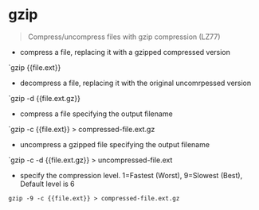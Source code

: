 # gzip

> Compress/uncompress files with gzip compression (LZ77)   

- compress a file, replacing it with a gzipped compressed version

`gzip {{file.ext}}

- decompress a file, replacing it with the original uncomrpessed version

`gzip -d {{file.ext.gz}}

- compress a file specifying the output filename

`gzip -c {{file.ext}} > compressed-file.ext.gz

- uncompress a gzipped file specifying the output filename

`gzip -c -d {{file.ext.gz}} > uncompressed-file.ext

- specify the compression level. 1=Fastest (Worst), 9=Slowest (Best), Default level is 6

`gzip -9 -c {{file.ext}} > compressed-file.ext.gz`